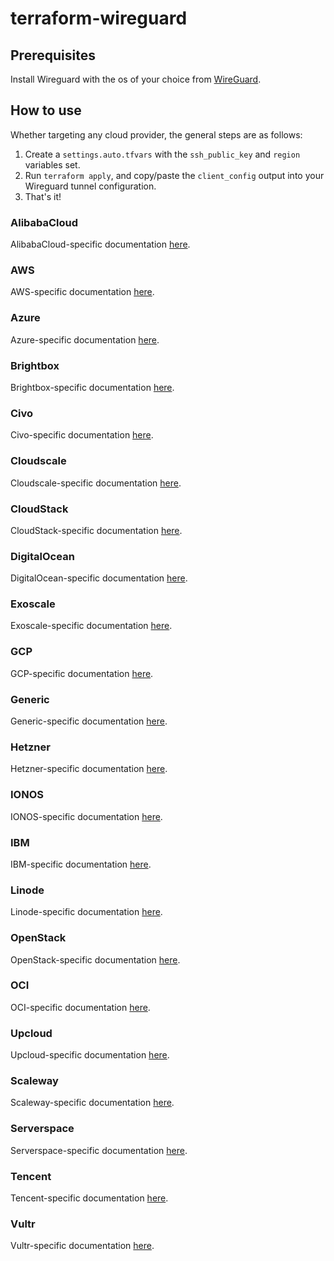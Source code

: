 # terraform-wireguard

## Prerequisites
Install Wireguard with the os of your choice from [WireGuard](https://www.wireguard.com/install/).

## How to use
Whether targeting any cloud provider, the general steps are as follows:

1. Create a `settings.auto.tfvars` with the `ssh_public_key` and `region` variables set.
2. Run `terraform apply`, and copy/paste the `client_config` output into your Wireguard tunnel configuration.
3. That's it!


### AlibabaCloud
AlibabaCloud-specific documentation [here](terraform/alicloud/README.md).

### AWS
AWS-specific documentation [here](terraform/aws/README.md).

### Azure
Azure-specific documentation [here](terraform/azure/README.md).

### Brightbox
Brightbox-specific documentation [here](terraform/brightbox/README.md).

### Civo
Civo-specific documentation [here](terraform/civo/README.md).

### Cloudscale
Cloudscale-specific documentation [here](terraform/cloudscale/README.md).

### CloudStack
CloudStack-specific documentation [here](terraform/cloudstack/README.md).

### DigitalOcean
DigitalOcean-specific documentation [here](terraform/do/README.md).

### Exoscale
Exoscale-specific documentation [here](terraform/exoscale/README.md).

### GCP
GCP-specific documentation [here](terraform/gcp/README.md).

### Generic
Generic-specific documentation [here](terraform/generic/README.md).

### Hetzner
Hetzner-specific documentation [here](terraform/hetzner/README.md).

### IONOS
IONOS-specific documentation [here](terraform/ionos/README.md).

### IBM
IBM-specific documentation [here](terraform/ibm/README.md).

### Linode
Linode-specific documentation [here](terraform/linode/README.md).

### OpenStack
OpenStack-specific documentation [here](terraform/openstack/README.md).

### OCI
OCI-specific documentation [here](terraform/oci/README.md).

### Upcloud
Upcloud-specific documentation [here](terraform/upcloud/README.md).

### Scaleway
Scaleway-specific documentation [here](terraform/scaleway/README.md).

### Serverspace
Serverspace-specific documentation [here](terraform/serverspace/README.md).

### Tencent
Tencent-specific documentation [here](terraform/tencent/README.md).

### Vultr
Vultr-specific documentation [here](terraform/vultr/README.md).
